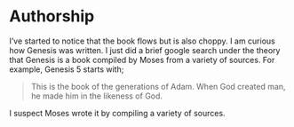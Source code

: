 # Authorship

I’ve started to notice that the book flows but is also choppy. I am curious how Genesis was written. I just did a brief google search under the theory that Genesis is a book compiled by Moses from a variety of sources. For example, Genesis 5 starts with;

> This is the book of the generations of Adam. When God created man, he made him in the likeness of God.

I suspect Moses wrote it by compiling a variety of sources. 


